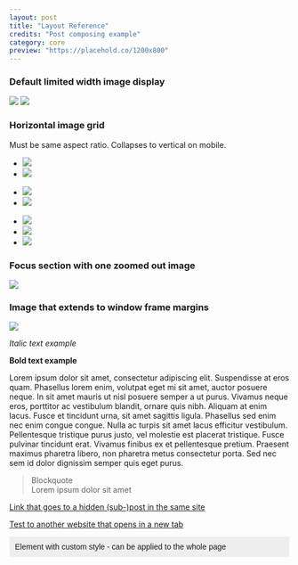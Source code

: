 ```yaml
---
layout: post
title: "Layout Reference"
credits: "Post composing example"
category: core
preview: "https://placehold.co/1200x800"
---
```


<!--

A~R~C~A~N~A Layout Reference

-->

### Default limited width image display

![](https://placehold.co/1200x800)
![](https://placehold.co/800x1280)


### Horizontal image grid
Must be same aspect ratio. Collapses to vertical on mobile.

* ![](https://placehold.co/1280x800)
* ![](https://placehold.co/1280x800)

<!-- add an empty comment between two grids if directly following one another -->

* ![](https://placehold.co/800x1280)
* ![](https://placehold.co/800x1280)

<!-- add an empty comment between two grids if directly following one another -->

* ![](https://placehold.co/800x1280)
* ![](https://placehold.co/800x1280)
* ![](https://placehold.co/800x1280)


### Focus section with one zoomed out image

_![](https://placehold.co/800x1200)_


### Image that extends to window frame margins

**![](https://placehold.co/1920x1080)**


_Italic text example_

**Bold text example**

Lorem ipsum dolor sit amet, consectetur adipiscing elit. Suspendisse at eros quam. Phasellus lorem enim, volutpat eget mi sit amet, auctor posuere neque. In sit amet mauris ut nisl posuere semper a ut purus. Vivamus neque eros, porttitor ac vestibulum blandit, ornare quis nibh. Aliquam at enim lacus. Fusce et tincidunt urna, sit amet sagittis ligula. Phasellus sed enim nec enim congue congue. Nulla ac turpis sit amet lacus efficitur vestibulum. Pellentesque tristique purus justo, vel molestie est placerat tristique. Fusce pulvinar tincidunt erat. Vivamus finibus ex et pellentesque pretium. Praesent maximus pharetra libero, non pharetra metus consectetur porta. Sed nec sem id dolor dignissim semper quis eget purus. 

> Blockquote<br>
> Lorem ipsum dolor sit amet

[Link that goes to a hidden (sub-)post in the same site](/test3?sub)

<a href="http://instagram.com/anticatharsis" target="_blank">Test to another website that opens in a new tab</a>

<div style="background:#eeeeee;font-family:sans-serif;padding:10px">
  Element with custom style - can be applied to the whole page
</div>

